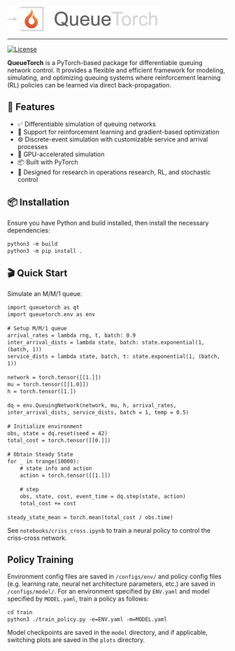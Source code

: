 <img width="350" src="./assets/queue_torch_light2.png" alt="logo" />
<hr/>

[![License](https://img.shields.io/badge/license-MIT-green.svg)](LICENSE)

**QueueTorch** is a PyTorch-based package for differentiable queuing network control. It provides a flexible and efficient framework for modeling, simulating, and optimizing queuing systems where reinforcement learning (RL) policies can be learned via direct back-propagation.

## 🚀 Features

- ✅ Differentiable simulation of queuing networks
- 🔁 Support for reinforcement learning and gradient-based optimization
- ⚙️ Discrete-event simulation with customizable service and arrival processes
- 🚄 GPU-accelerated simulation
- 📦 Built with PyTorch
- 🧠 Designed for research in operations research, RL, and stochastic control

## 📦 Installation

Ensure you have Python and build installed, then install the necessary dependencies:

```
python3 -m build
python3 -m pip install .
```

## 🎬 Quick Start

Simulate an M/M/1 queue.
```
import queuetorch as qt
import queuetorch.env as env

# Setup M/M/1 queue
arrival_rates = lambda rng, t, batch: 0.9
inter_arrival_dists = lambda state, batch: state.exponential(1, (batch, 1))
service_dists = lambda state, batch, t: state.exponential(1, (batch, 1))

network = torch.tensor([[1.]])
mu = torch.tensor([[1.0]])
h = torch.tensor([1.])

dq = env.QueuingNetwork(network, mu, h, arrival_rates, inter_arrival_dists, service_dists, batch = 1, temp = 0.5)

# Initialize environment
obs, state = dq.reset(seed = 42)
total_cost = torch.tensor([[0.]])
    
# Obtain Steady State
for _ in trange(10000):
    # state info and action
    action = torch.tensor([[1.]])
    
    # step
    obs, state, cost, event_time = dq.step(state, action)
    total_cost += cost

steady_state_mean = torch.mean(total_cost / obs.time)
```

See `notebooks/criss_cross.ipynb` to train a neural policy to control the criss-cross network. 

## Policy Training

Environment config files are saved in `/configs/env/` and policy config files (e.g. learning rate, neural net architecture parameters, etc.) are saved in `/configs/model/`. For an environment specified by `ENV.yaml` and model specified by `MODEL.yaml`, train a policy as follows:

```
cd train
python3 ./train_policy.py -e=ENV.yaml -m=MODEL.yaml
```

Model checkpoints are saved in the `model` directory, and if applicable, switching plots are saved
in the `plots` directory.